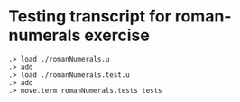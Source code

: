 # Testing transcript for roman-numerals exercise

```ucm
.> load ./romanNumerals.u
.> add
.> load ./romanNumerals.test.u
.> add
.> move.term romanNumerals.tests tests
```

